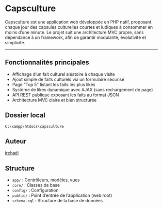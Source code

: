 # Capsculture

Capsculture est une application web développée en PHP natif, proposant chaque jour des capsules culturelles courtes et ludiques à consommer en moins d’une minute. Le projet suit une architecture MVC propre, sans dépendance à un framework, afin de garantir modularité, évolutivité et simplicité.

---

## Fonctionnalités principales

- Affichage d’un fait culturel aléatoire à chaque visite
- Ajout simple de faits culturels via un formulaire sécurisé
- Page “Top 5” listant les faits les plus likés
- Système de likes dynamique avec AJAX (sans rechargement de page)
- API REST publique exposant les faits au format JSON
- Architecture MVC claire et bien structurée

## Dossier local
`C:\xampp\htdocs\capsculture`

## Auteur
[irchadi](https://github.com/irchadi)

## Structure
- `app/` : Contrôleurs, modèles, vues
- `core/` : Classes de base
- `config/` : Configuration
- `public/` : Point d’entrée de l’application (web root)
- `schema.sql` : Structure de la base de données